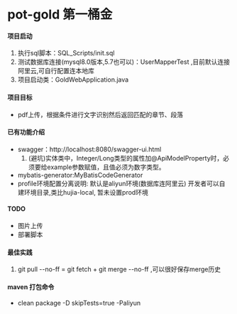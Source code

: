 # pot-gold  第一桶金


#### 项目启动
1. 执行sql脚本：SQL_Scripts/init.sql
2. 测试数据库连接(mysql8.0版本,5.7也可以)：UserMapperTest ,目前默认连接阿里云,可自行配置连本地库
3. 项目启动类：GoldWebApplication.java

#### 项目目标
- pdf上传，根据条件进行文字识别然后返回匹配的章节、段落

#### 已有功能介绍
- swagger：http://localhost:8080/swagger-ui.html
    1. (避坑)实体类中，Integer/Long类型的属性加@ApiModelProperty时，必须要给example参数赋值，且值必须为数字类型。
- mybatis-generator:MyBatisCodeGenerator
- profile环境配置分离说明: 默认是aliyun环境(数据库连阿里云) 开发者可以自建环境目录,类比hujia-local, 暂未设置prod环境

#### TODO
- 图片上传
- 部署脚本


#### 最佳实践
1. git pull --no-ff  =  git fetch + git merge --no-ff ,可以很好保存merge历史

#### maven 打包命令 
- clean package -D skipTests=true -Paliyun



